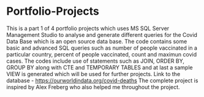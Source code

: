 # Portfolio-Projects
This is a part 1 of 4 portfolio projects which uses MS SQL Server Management Studio to analyse and generate different queries for the Covid Data Base which is an open source data base.
The code contains some basic and advanced SQL queries such as number of people vaccinated in a particular country, percent of people vaccinated, count and maximun covid cases.
The codes include use of statements such as JOIN, ORDER BY, GROUP BY along with CTE and TEMPORARY TABLES and at last a sample VIEW is generated which will be used for further projects.
Link to the database - https://ourworldindata.org/covid-deaths
The complete project is inspired by Alex Freberg who also helped me throughout the project.
